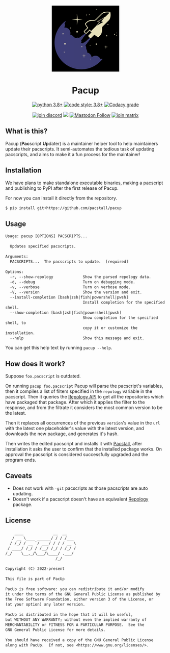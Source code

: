<p align="center"><img alt="logo" src=imgs/logo.png/></p>
<h1 align="center">Pacup</h1>
<p align="center">
  <a href="https://www.python.org/"><img alt="python 3.8+" src="https://img.shields.io/badge/python-3.8%2B-306998?logo=python&logoColor=white&style=for-the-badge"></a>
  <a href="https://github.com/psf/black"><img alt="code style: 3.8+" src="https://img.shields.io/badge/code%20style-black-black?style=for-the-badge"/></a>
  <a href="https://www.codacy.com/gh/pacstall/pacup/dashboard?utm_source=github.com&amp;utm_medium=referral&amp;utm_content=pacstall/pacup&amp;utm_campaign=Badge_Grade"><img alt="Codacy grade" src="https://img.shields.io/codacy/grade/4b1365e6f7d2474283243f62b2c5973d?label=Codacy&logo=codacy&style=for-the-badge"></a>
<p/>
<p align="center">
  <!-- Social -->
  <a href="https://discord.gg/yzrjXJV6K8"><img alt="join discord" src="https://img.shields.io/discord/839818021207801878?color=5865F2&label=Discord&logo=discord&logoColor=FFFFFF&style=for-the-badge"></a>
  <a href="https://reddit.com/r/pacstall"><img src="https://img.shields.io/reddit/subreddit-subscribers/pacstall?label=Reddit&color=FF4301&style=for-the-badge&logo=reddit&logoColor=FFFFFF" loading="lazy"></a>
  <a href="https://social.linux.pizza/web/@pacstall"><img alt="Mastodon Follow" src="https://img.shields.io/mastodon/follow/107278715447740005?color=3088d4&domain=https%3A%2F%2Fsocial.linux.pizza&label=Mastodon&logo=mastodon&logoColor=white&style=for-the-badge" loading="lazy"></a>
  <a href="https://matrix.to/#/#pacstall:matrix.org"><img alt="join matrix" src="https://img.shields.io/matrix/pacstall:matrix.org?color=888888&label=Matrix&logo=Matrix&style=for-the-badge"></a>
<p/>

## What is this?

Pacup (**Pac**script **Up**dater) is a maintainer helper tool to help
maintainers update their pacscripts. It semi-automates the tedious task of
updating pacscripts, and aims to make it a fun process for the maintainer!

## Installation

We have plans to make standalone executable binaries, making a pacscript and
publishing to PyPI after the first release of Pacup.

For now you can install it directly from the repository.

```bash
$ pip install git+https://github.com/pacstall/pacup
```

## Usage

```monospace
Usage: pacup [OPTIONS] PACSCRIPTS...

  Updates specified pacscripts.

Arguments:
  PACSCRIPTS...  The pacscripts to update.  [required]

Options:
  -r, --show-repology             Show the parsed repology data.
  -d, --debug                     Turn on debugging mode.
  -v, --verbose                   Turn on verbose mode.
  -V, --version                   Show the version and exit.
  --install-completion [bash|zsh|fish|powershell|pwsh]
                                  Install completion for the specified shell.
  --show-completion [bash|zsh|fish|powershell|pwsh]
                                  Show completion for the specified shell, to
                                  copy it or customize the installation.
  --help                          Show this message and exit.
```

You can get this help text by running `pacup --help`.

## How does it work?

Suppose `foo.pacscript` is outdated.

On running `pacup foo.pacscript` Pacup will parse the pacscript's variables,
then it compiles a list of filters specified in the `repology` variable in the
pacscript. Then it queries the [Repology API](https://repology.org/api) to get
all the repositories which have packaged that package. After which it applies
the filter to the response, and from the filtrate it considers the most common
version to be the latest.

Then it replaces all occurrences of the previous `version`'s value in the `url`
with the latest one placeholder's value with the latest version, and downloads
the new package, and generates it's hash.

Then writes the edited pacscript and installs it with
[Pacstall](https://github.com/pacstall/pacstall), after installation it asks
the user to confirm that the installed package works. On approval the pacscript
is considered successfully upgraded and the program ends.

## Caveats

* Does not work with `-git` pacscripts as those pacscripts are auto updating.
* Doesn't work if a pacscript doesn't have an equivalent
  [Repology](https://repology.org/) package.

## License

```
    ____             __  __
   / __ \____ ______/ / / /___
  / /_/ / __ `/ ___/ / / / __ \
 / ____/ /_/ / /__/ /_/ / /_/ /
/_/    \__,_/\___/\____/ .___/
                      /_/

Copyright (C) 2022-present

This file is part of PacUp

PacUp is free software: you can redistribute it and/or modify
it under the terms of the GNU General Public License as published by
the Free Software Foundation, either version 3 of the License, or
(at your option) any later version.

PacUp is distributed in the hope that it will be useful,
but WITHOUT ANY WARRANTY; without even the implied warranty of
MERCHANTABILITY or FITNESS FOR A PARTICULAR PURPOSE.  See the
GNU General Public License for more details.

You should have received a copy of the GNU General Public License
along with PacUp.  If not, see <https://www.gnu.org/licenses/>.
```
